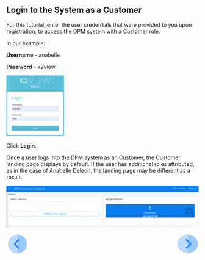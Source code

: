 ## Login to the System as a Customer

For this tutorial, enter the user credentials that were provided to you upon registration, to access the DPM system with a Customer role.

In our example: 

**Username** - anabelle

**Password** - k2view

<img src="../images/anabelle_login.png" width="30%" height="30%">                                  

Click **Login**.

Once a user logs into the DPM system as an Customer, the Customer landing page displays by default. If the user has additional roles attributed, as in the case of Anabelle Deleon, the landing page may be different as a result. 

![image](../images/Customer_Dashboard.png)    



[![Previous](../images/Previous.png)]( 03_02_Rectify_Preview_Your_Data.md)[<img align="right" width="60" height="54" src="../images/Next.png">](03_04_Rectify_Submit_a_Request_to_Rectify.md)
